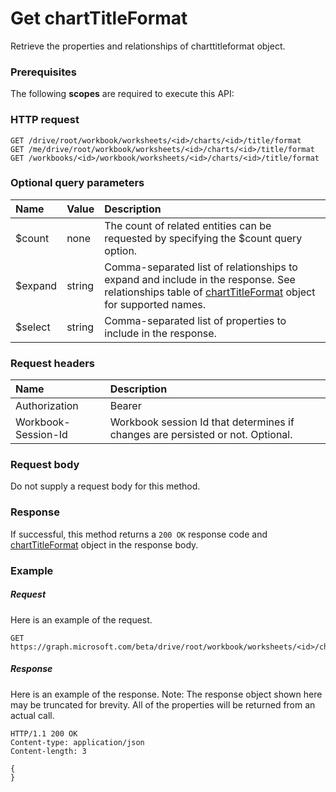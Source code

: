 # Get chartTitleFormat

Retrieve the properties and relationships of charttitleformat object.
### Prerequisites
The following **scopes** are required to execute this API: 
### HTTP request
<!-- { "blockType": "ignored" } -->
```http
GET /drive/root/workbook/worksheets/<id>/charts/<id>/title/format
GET /me/drive/root/workbook/worksheets/<id>/charts/<id>/title/format
GET /workbooks/<id>/workbook/worksheets/<id>/charts/<id>/title/format
```
### Optional query parameters
|Name|Value|Description|
|:---------------|:--------|:-------|
|$count|none|The count of related entities can be requested by specifying the $count query option.|
|$expand|string|Comma-separated list of relationships to expand and include in the response. See relationships table of [chartTitleFormat](../resources/charttitleformat.md) object for supported names. |
|$select|string|Comma-separated list of properties to include in the response.|

### Request headers
| Name      |Description|
|:----------|:----------|
| Authorization  | Bearer <code>|
| Workbook-Session-Id  | Workbook session Id that determines if changes are persisted or not. Optional.|

### Request body
Do not supply a request body for this method.
### Response
If successful, this method returns a `200 OK` response code and [chartTitleFormat](../resources/charttitleformat.md) object in the response body.
### Example
##### Request
Here is an example of the request.
<!-- {
  "blockType": "request",
  "name": "get_charttitleformat"
}-->
```http
GET https://graph.microsoft.com/beta/drive/root/workbook/worksheets/<id>/charts/<id>/title/format
```
##### Response
Here is an example of the response. Note: The response object shown here may be truncated for brevity. All of the properties will be returned from an actual call.
<!-- {
  "blockType": "response",
  "truncated": true,
  "@odata.type": "microsoft.graph.charttitleformat"
} -->
```http
HTTP/1.1 200 OK
Content-type: application/json
Content-length: 3

{
}
```

<!-- uuid: 8fcb5dbc-d5aa-4681-8e31-b001d5168d79
2015-10-25 14:57:30 UTC -->
<!-- {
  "type": "#page.annotation",
  "description": "Get chartTitleFormat",
  "keywords": "",
  "section": "documentation",
  "tocPath": ""
}-->